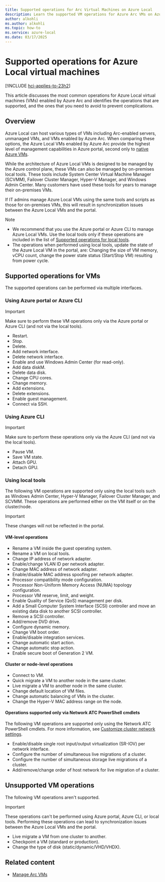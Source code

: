 ```yaml
---
title: Supported operations for Arc Virtual Machines on Azure Local 
description: Learn the supported VM operations for Azure Arc VMs on Azure Local.
author: alkohli
ms.author: alkohli
ms.topic: how-to
ms.service: azure-local
ms.date: 03/17/2025
---
```


# Supported operations for Azure Local virtual machines 

[!INCLUDE [hci-applies-to-23h2](../includes/hci-applies-to-23h2.md)]

This article discusses the most common operations for Azure Local virtual machines (VMs) enabled by Azure Arc and identifies the operations that are supported, and the ones that you need to avoid to prevent complications.

## Overview

Azure Local can host various types of VMs including Arc-enabled servers, unmanaged VMs, and VMs enabled by Azure Arc. When comparing these options, the Azure Local VMs enabled by Azure Arc provide the highest level of management capabilities in Azure portal, second only to [native Azure VMs](/azure/azure-local/concepts/compare-vm-management-capabilities).

While the architecture of Azure Local VMs is designed to be managed by the Azure control plane, these VMs can also be managed by on-premises local tools. These tools include System Center Virtual Machine Manager (SCVMM), Failover Cluster Manager, Hyper-V Manager, and Windows Admin Center. Many customers have used these tools for years to manage their on-premises VMs.

If IT admins manage Azure Local VMs using the same tools and scripts as those for on-premises VMs, this will result in synchronization issues between the Azure Local VMs and the portal. 

> [!NOTE]
> - We recommend that you use the Azure portal or Azure CLI to manage Azure Local VMs. Use the local tools only if these operations are included in the list of [Supported operations for local tools](#using-local-tools).
> - The operations when performed using local tools, update the state of the Azure Local VM in the portal, are: Changing the size of VM memory, vCPU count, change the power state status (Start/Stop VM) resulting from power cycle.

## Supported operations for VMs

The supported operations can be performed via multiple interfaces.

### Using Azure portal or Azure CLI

> [!IMPORTANT]
> Make sure to perform these VM operations only via the Azure portal or Azure CLI (and not via the local tools).

- Restart.
- Stop.
- Delete.
- Add network interface.
- Delete network interface.
- Enable and use Windows Admin Center (for read-only).
- Add data diskM.
- Delete data disk.
- Change CPU cores.
- Change memory.
- Add extensions.
- Delete extensions.
- Enable guest management.
- Connect via SSH.

### Using Azure CLI

> [!IMPORTANT]
> Make sure to perform these operations only via the Azure CLI (and not via the local tools).

- Pause VM.
- Save VM state.
- Attach GPU.
- Detach GPU.

### Using local tools

The following VM operations are supported only using the local tools such as Windows Admin Center, Hyper-V Manager, Failover Cluster Manager, and SCVMM. These operations are performed either on the VM itself or on the cluster/node. 

> [!IMPORTANT]
> These changes will not be reflected in the portal. 

#### VM-level operations

- Rename a VM inside the guest operating system.
- Rename a VM on local tools.
- Change IP address of network adapter.
- Enable/change VLAN ID per network adapter.
- Change MAC address of network adapter.
- Enable/disable MAC address spoofing per network adapter.
- Processor compatibility mode configuration.
- Processor Non-Uniform Memory Access (NUMA) topology configuration.
- Processor VM reserve, limit, and weight.
- Enable Quality of Service (QoS) management per disk.
- Add a Small Computer System Interface (SCSI) controller and move an existing data disk to another SCSI controller.
- Remove a SCSI controller.
- Add/remove DVD drive.
- Configure dynamic memory.
- Change VM boot order.
- Enable/disable integration services.
- Change automatic start action.
- Change automatic stop action.
- Enable secure boot of Generation 2 VM.

#### Cluster or node-level operations

- Connect to VM.
- Quick migrate a VM to another node in the same cluster.
- Live migrate a VM to another node in the same cluster.
- Change default location of VM files.
- Change automatic balancing of VMs in the cluster.
- Change the Hyper-V MAC address range on the node.

#### Operations supported only via Network ATC PowerShell cmdlets

The following VM operations are supported only using the Network ATC PowerShell cmdlets. For more information, see [Customize cluster network settings](./manage-network-atc.md#customize-cluster-network-settings).

- Enable/disable single root input/output virtualization (SR-IOV) per network interface.
- Configure the number of simultaneous live migrations of a cluster.
- Configure the number of simultaneous storage live migrations of a cluster.
- Add/remove/change order of host network for live migration of a cluster.

## Unsupported VM operations

The following VM operations aren't supported.

> [!IMPORTANT]
> These operations can't be performed using Azure portal, Azure CLI, or local tools. Performing these operations can lead to synchronization issues between the Azure Local VMs and the portal.

- Live migrate a VM from one cluster to another.
- Checkpoint a VM (standard or production).
- Change the type of disk (static/dynamic/VHD/VHDX).


## Related content

- [Manage Arc VMs](manage-arc-virtual-machines.md)

